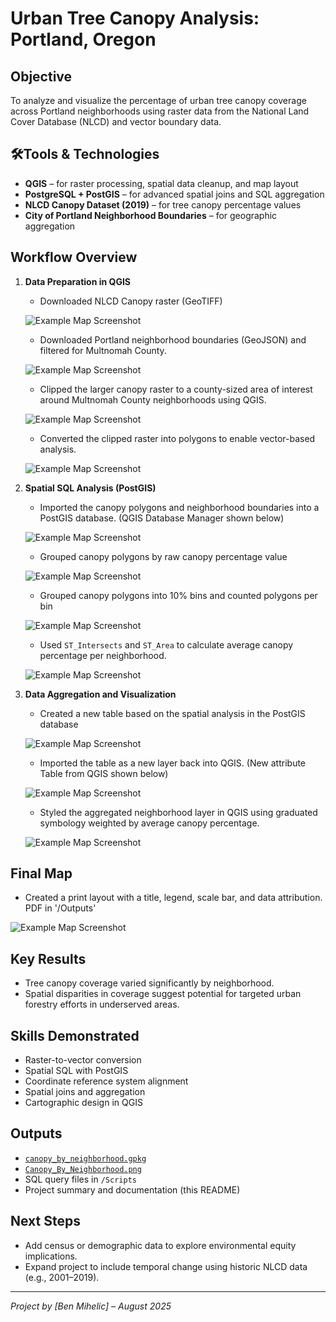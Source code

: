 # Urban Tree Canopy Analysis: Portland, Oregon

## Objective
To analyze and visualize the percentage of urban tree canopy coverage across Portland neighborhoods using raster data from the National Land Cover Database (NLCD) and vector boundary data.

## 🛠Tools & Technologies
- **QGIS** – for raster processing, spatial data cleanup, and map layout
- **PostgreSQL + PostGIS** – for advanced spatial joins and SQL aggregation
- **NLCD Canopy Dataset (2019)** – for tree canopy percentage values
- **City of Portland Neighborhood Boundaries** – for geographic aggregation

## Workflow Overview

1. **Data Preparation in QGIS**
   
   - Downloaded NLCD Canopy raster (GeoTIFF)
     
   ![Example Map Screenshot](Screenshots/Multnomah_Canopy_Raster_Unclipped.png)
   
   - Downloaded Portland neighborhood boundaries (GeoJSON) and filtered for Multnomah County.
     
   ![Example Map Screenshot](Screenshots/multnomah_neighborhood_boundaries.png.png)

   - Clipped the larger canopy raster to a county-sized area of interest around Multnomah County neighborhoods using QGIS.
     
   ![Example Map Screenshot](Screenshots/multnomah_neighborhood_canopy_raster.png)

   - Converted the clipped raster into polygons to enable vector-based analysis.
   
   ![Example Map Screenshot](Screenshots/multnomah_neighborhood_canopy_vectors.png)

2. **Spatial SQL Analysis (PostGIS)**
   
   - Imported the canopy polygons and neighborhood boundaries into a PostGIS database.  (QGIS Database Manager shown below)
     
   ![Example Map Screenshot](Screenshots/QGIS_Database_Manager.png)

   - Grouped canopy polygons by raw canopy percentage value
     
   ![Example Map Screenshot](Screenshots/SQL_summary_by_canopy_pct.png)

   - Grouped canopy polygons into 10% bins and counted polygons per bin
     
   ![Example Map Screenshot](Screenshots/SQL_summary_by_10_percent_bins.png)
   
   - Used `ST_Intersects` and `ST_Area` to calculate average canopy percentage per neighborhood.
     
   ![Example Map Screenshot](Screenshots/SQL_weighted_average_canopy_by_neighborhood.png)

3. **Data Aggregation and Visualization**
   
   - Created a new table based on the spatial analysis in the PostGIS database
     
   ![Example Map Screenshot](Screenshots/SQL_Create_Table.png)

   - Imported the table as a new layer back into QGIS.  (New attribute Table from QGIS shown below)
     
   ![Example Map Screenshot](Screenshots/QGIS_table_canopy_pct_by_neighborhood.png)
   
   - Styled the aggregated neighborhood layer in QGIS using graduated symbology weighted by average canopy percentage.
     
   ![Example Map Screenshot](Screenshots/QGIS_average_canopy_pct_by_neighborhood.png)

## Final Map
   
   - Created a print layout with a title, legend, scale bar, and data attribution.  PDF in '/Outputs'
     
   ![Example Map Screenshot](Outputs/multnomah_county_canopy_pct.png)

## Key Results
- Tree canopy coverage varied significantly by neighborhood.
- Spatial disparities in coverage suggest potential for targeted urban forestry efforts in underserved areas.

## Skills Demonstrated
- Raster-to-vector conversion
- Spatial SQL with PostGIS
- Coordinate reference system alignment
- Spatial joins and aggregation
- Cartographic design in QGIS

## Outputs
- [`canopy_by_neighborhood.gpkg`](Outputs/canopy_pct_by_neighborhood.gpkg)
- [`Canopy_By_Neighborhood.png`](Outputs/multnomah_county_canopy_pct.pdf)
- SQL query files in `/Scripts`
- Project summary and documentation (this README)

## Next Steps
- Add census or demographic data to explore environmental equity implications.
- Expand project to include temporal change using historic NLCD data (e.g., 2001–2019).

---

*Project by [Ben Mihelic] – August 2025*
